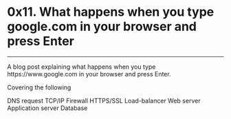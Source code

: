 <h1>0x11. What happens when you type google.com in your browser and press Enter</h1>
<hr>
A blog post explaining what happens when you type https://www.google.com in your browser and press Enter.

Covering the following

DNS request
TCP/IP
Firewall
HTTPS/SSL
Load-balancer
Web server
Application server
Database
